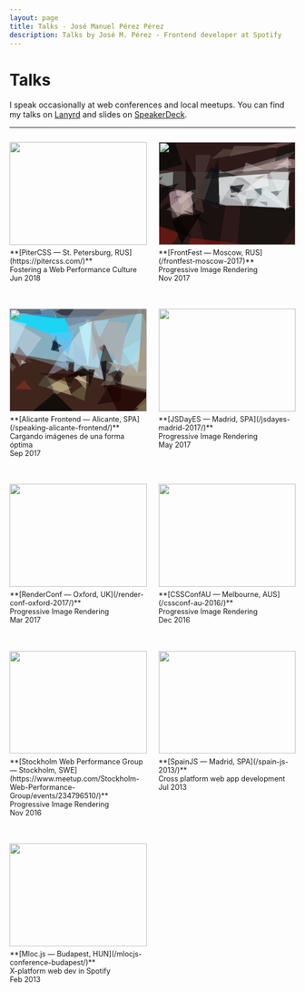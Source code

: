 ```yaml
---
layout: page
title: Talks - José Manuel Pérez Pérez
description: Talks by José M. Pérez - Frontend developer at Spotify
---
```


# Talks

<style>
  .intrinsic-ratio {
    margin-bottom: .5em;
    position: relative;
    padding-bottom: 75%;
    width: 100%
  }
  .intrinsic-ratio img, .intrinsic-ratio svg {
    position: absolute;
    top: 0;
    left: 0;
    height: 100%;
    width: 100%
  }
  .columns-2 {
    display: flex;
    list-style: none;
    padding: 0;
    justify-content: space-between;
    flex-wrap: wrap;
    margin-left: -2%;
    width: 104%;
  }
  .columns-2 > * {
    margin: 2%;
    padding-bottom: 2em;
    width: 100%;
  }
  @media(min-width:400px) {
    .columns-2 > * {
      width: 46%;
    }
  }
</style>

I speak occasionally at web conferences and local meetups. You can find my talks on [Lanyrd](http://lanyrd.com/profile/jmperezperez/) and slides on [SpeakerDeck](https://speakerdeck.com/jmperez).
<hr/>
<ul class="columns-2" style="font-size:0.9em" class="talks">
<li>
<div class="intrinsic-ratio">
  <img src="https://res.cloudinary.com/jmperez/image/upload/w_auto,f_auto,c_scale,w_630/v1526325403/speaking/pitercss-2018.jpg">
</div>
**[PiterCSS — St. Petersburg, RUS](https://pitercss.com/)**<br/>
Fostering a Web Performance Culture<br/>
Jun 2018
</li>
<li>
<div class="intrinsic-ratio">
  <svg xmlns="http://www.w3.org/2000/svg" viewBox="0 0 256 191.8727634194831" clip-path="url(#a)" width="512" height="383.746"><defs><clipPath id="a" clipPathUnits="objectBoundingBox"><path d="M0 0h256v191.873H0z"/></clipPath></defs><path fill="#2D1917" d="M0 0h256v191.873H0z"/><path d="M244 137l-2-116L83 91z" fill="#F5FEFF" fill-opacity=".63"/><path d="M26 148l58-49-66-12z" fill="#D7BAC1" fill-opacity=".59"/><path d="M112 125l1-68-156-5z" fill="#3D3533"/><path d="M113 118l135 3-135-69z" fill="#BCBFC1" fill-opacity=".87"/><path d="M148 98l12-19-29 4z" fill="#020003" fill-opacity=".65"/><path d="M61 88l-47 39 51 10z" fill="#C3B0AE" fill-opacity=".5"/><path d="M206 59l51-42L93 66z" fill="#6A5B59" fill-opacity=".86"/><path d="M273 125L136 343l17-224z" fill="#191312"/><path d="M26 86l-61-21 62-9z" fill="#DAEAE6" fill-opacity=".49"/><path d="M238 127l-83-61 90 6z" fill="#F2FEFF" fill-opacity=".56"/><path d="M242 31l-99 24 192-11z" fill="#C2A5A0" fill-opacity=".57"/><path d="M192 101l-14-13 15-2z" fill="#34535E" fill-opacity=".64"/><path d="M40 168l-72-20 45 62z" fill="#821913" fill-opacity=".62"/><path d="M4 71l4-7-26 12z" fill="#050408" fill-opacity=".52"/><path d="M39 117l-8-29 35 7z" fill="#EECCC9" fill-opacity=".43"/><path d="M201 86l-26 34 67 3z" fill="#E2ECF1" fill-opacity=".6"/><path d="M166 122l12-16h-14z" fill="#5A6360" fill-opacity=".55"/><path d="M196 51l-39 6 6-19z" fill="#DBD6D9" fill-opacity=".35"/><path d="M42 136l3-46 19 40z" fill="#C6B4AA" fill-opacity=".53"/><path d="M131 78l5 17 21-3z" fill="#17161A" fill-opacity=".6"/><path d="M147 63l-31 50-5-46z" fill="#D9DBD9" fill-opacity=".69"/><path d="M275 57l-40-10-30 8z" fill="#503D3E" fill-opacity=".71"/><path d="M86 69l59-6-47-16z" fill="#020A0D" fill-opacity=".52"/><path d="M141 7l84 1-93 19z" fill="#9C8479" fill-opacity=".36"/><path d="M178 68l-48-3 75-6z" fill="#F9FAFF" fill-opacity=".64"/><path d="M209 93l22-3-10 11z" fill="#3F3E46" fill-opacity=".49"/><path d="M50 30l27 56-26 8z" fill="#0E0805" fill-opacity=".74"/><path d="M223 8l-5 28 87-32z" fill="#0D100F" fill-opacity=".48"/><path d="M60 101l45 146 20-129z" fill="#120D0D" fill-opacity=".65"/><path d="M206 82l-4-23-45 34z" fill="#FBFDFF" fill-opacity=".5"/><path d="M62 179l-44-66-44 34z" fill-opacity=".46"/><path d="M163 101l-3 19-17-28z" fill="#EBEAEA" fill-opacity=".59"/><path d="M113 120l-29-8 27-83z" fill="#0C0F13" fill-opacity=".64"/><path d="M38 77l-58 61 3-48z" fill="#0A0B0B" fill-opacity=".69"/><path d="M220 11l-22-4 82-15z" fill="#856861" fill-opacity=".54"/><path d="M68 126l17 6-15-75z" fill="#483732" fill-opacity=".7"/><path d="M34 100l9 2-16 5z" fill="#443365" fill-opacity=".48"/><path d="M60 179l-10 34 103-23z" fill="#BF1A13" fill-opacity=".4"/><path d="M135 99l11 3-12 1z" fill="#1E1A29" fill-opacity=".65"/><path d="M98 24l-29 87V24z" fill="#4A3B35" fill-opacity=".66"/><path d="M-3 97l13-13 25 7z" fill="#110E0B" fill-opacity=".64"/><path d="M203 120v-8l-16-1z" fill="#605B5E" fill-opacity=".45"/><path d="M208 58l18 41 21-44z" fill="#F4FFFF" fill-opacity=".36"/><path d="M182 16l-61-3-23 19z" fill="#634F48" fill-opacity=".58"/><path d="M72 135l-26-8 49 30z" fill="#010300" fill-opacity=".39"/><path d="M140 58l10-6-42 5z" fill="#9EA9B2" fill-opacity=".38"/><path d="M186 105l-13-31-15 33z" fill="#E9EAE8" fill-opacity=".48"/><path d="M245 34l-29 9 33 1z" fill="#E3C4C3" fill-opacity=".49"/><path d="M44 42L9-63-9 57z" fill="#010707" fill-opacity=".62"/><path d="M79 134l-56 8 20 49z" fill="#020000" fill-opacity=".65"/></svg>
  <img src="https://res.cloudinary.com/jmperez/image/upload/w_auto,f_auto,c_scale,w_630/v1511851846/speaking/frontfest-moscow.jpg">
</div>
**[FrontFest — Moscow, RUS](/frontfest-moscow-2017)**<br/>
Progressive Image Rendering<br/>
Nov 2017
</li><li>
<div class="intrinsic-ratio">
  <svg xmlns="http://www.w3.org/2000/svg" viewBox="0 0 256 192" clip-path="url(#a)" width="512" height="384"><defs><clipPath id="a" clipPathUnits="objectBoundingBox"><path d="M0 0h256v192H0z"/></clipPath></defs><path fill="#635F5C" d="M0 0h256v192H0z"/><path d="M162-244l129 376-333-57z" fill="#90C8DD" fill-opacity=".77"/><path d="M-14 402L3 82l269 78z" fill="#2E0D00" fill-opacity=".68"/><path d="M114 61l-7-45-140-8z" fill="#15D7F8" fill-opacity=".92"/><path d="M69 147l47 15-13-34z" fill="#CCB887" fill-opacity=".6"/><path d="M-18-199L89 18l164-9z" fill="#31111A" fill-opacity=".39"/><path d="M214 143l-47-32 10-46z" fill="#2F150D" fill-opacity=".57"/><path d="M20 108l40-53L-45-9z" fill="#FFEFFF" fill-opacity=".29"/><path d="M264 152l-8-101-52 89z" fill="#BDB19D" fill-opacity=".73"/><path d="M149 19l28 115-77-51z" fill="#D6EEFE" fill-opacity=".49"/><path d="M179 156l3-59-11 2z" fill="#0E0D10" fill-opacity=".76"/><path d="M143 151l-19-22 20-4z" fill="#FFFFD5" fill-opacity=".42"/><path d="M68 129l42-22-7-32z" fill="#B6CFF0" fill-opacity=".39"/><path d="M183 123l60-26 6-112z" fill="#CFF8FA" fill-opacity=".38"/><path d="M165 73l11 9 8-18z" fill="#611608" fill-opacity=".43"/><path d="M137-20L86 6l22 11z" fill="#00000F" fill-opacity=".46"/><path d="M164 179l46-73-2 66z" fill="#100" fill-opacity=".53"/><path d="M60 11L4 8l15-153z" fill="#261732" fill-opacity=".43"/><path d="M157 123l-52 5 33-17z" fill="#050405" fill-opacity=".74"/><path d="M77 77l10-28 6 32z" fill="#001D41" fill-opacity=".66"/><path d="M121 119l-2-59 32 33z" fill="#A4C8E1" fill-opacity=".78"/><path d="M121 42l-47 4 36 40z" fill="#59C6FA" fill-opacity=".65"/><path d="M122 100l-5 22-12-24z" fill="#0F0001" fill-opacity=".47"/><path d="M114 160l32-23-6 35z" fill="#878C57" fill-opacity=".41"/><path d="M32 101l-10-6v9z" fill="#FDF0DB" fill-opacity=".49"/><path d="M156 128l4-9 13 13z" fill="#F6FFFF" fill-opacity=".38"/><path d="M219 125l-35-26 117 30z" fill="#AEA292" fill-opacity=".83"/><path d="M124 122l-72-2 64 20z" fill="#1A0600" fill-opacity=".51"/><path d="M237 184l32 17 15-64z" fill="#897347" fill-opacity=".63"/><path d="M32 28L-74 4 1 90z" fill="#CCF0FF" fill-opacity=".41"/><path d="M80 59l1 20 17-10z" fill="#000E28" fill-opacity=".53"/><path d="M80-1L32 11l55 7z" fill="#275A8F" fill-opacity=".46"/><path d="M148 113l12 1-11 33z" fill="#170C06" fill-opacity=".74"/><path d="M70 128l15 33 31-14z" fill="#FFFFC7" fill-opacity=".25"/><path d="M179 143l32 67 51-51z" fill="#1E0001" fill-opacity=".66"/><path d="M156 228L39 195l46-38z" fill="#030603" fill-opacity=".73"/><path d="M252-30L426 91l-185 27z" fill="#A49582" fill-opacity=".75"/><path d="M27 134l-17 16 32 1z" fill="#AF3324" fill-opacity=".43"/><path d="M42 101L17 70 6 93z" fill="#624142" fill-opacity=".47"/><path d="M109 117l-25-16 28-1z" fill="#88B4D8" fill-opacity=".6"/><path d="M99 12l79 2-67 19z" fill="#717B9A" fill-opacity=".55"/><path d="M121 130l8-6 20 16z" fill="#FBE0BA" fill-opacity=".51"/><path d="M53 143l30 8-14-29z" fill="#535448" fill-opacity=".62"/><path d="M221 27l-14 80-65-87z" fill="#AAAFB2" fill-opacity=".91"/><path d="M5 118L-6 95l18 13z" fill="#939484" fill-opacity=".37"/><path d="M130 34l24-11-7 84z" fill="#C5FAFF" fill-opacity=".67"/><path d="M187 20l-19 35-11-31z" fill="#A7DFFB" fill-opacity=".49"/><path d="M156 96l22-34-25-24z" fill="#C0A19E" fill-opacity=".47"/><path d="M146 25L252 8l-24-35z" fill="#8F8985" fill-opacity=".82"/><path d="M170 143l20-21 9 20z" fill="#867E6E" fill-opacity=".45"/><path d="M239 120l-28-43 33-19z" fill="#A8E6FA" fill-opacity=".46"/></svg>
  <img src="https://res.cloudinary.com/jmperez/image/upload/w_auto,f_auto,c_scale,w_630/v1511851918/speaking/alicante-frontend.jpg">
</div>
**[Alicante Frontend — Alicante, SPA](/speaking-alicante-frontend/)**<br/>
Cargando imágenes de una forma óptima<br/>
Sep 2017
</li><li>
<div class="intrinsic-ratio">
  <img src="https://res.cloudinary.com/jmperez/image/upload/w_auto,f_auto,c_scale,w_630/v1511851846/speaking/jsdayes-madrid.jpg">
</div>
**[JSDayES — Madrid, SPA](/jsdayes-madrid-2017/)**<br/>
Progressive Image Rendering<br/>
May 2017
</li><li>
<div class="intrinsic-ratio">
  <img src="https://res.cloudinary.com/jmperez/image/upload/w_auto,f_auto,c_scale,w_630/v1511852554/speaking/renderconf-oxford.jpg">
</div>
**[RenderConf — Oxford, UK](/render-conf-oxford-2017/)**<br/>
Progressive Image Rendering<br/>
Mar 2017
</li><li>
<div class="intrinsic-ratio">
  <img src="https://res.cloudinary.com/jmperez/image/upload/w_auto,f_auto,c_scale,w_630/v1512145736/speaking/cssconf16.jpg">
</div>
**[CSSConfAU — Melbourne, AUS](/cssconf-au-2016/)**<br/>
Progressive Image Rendering<br/>
Dec 2016
</li><li>
<div class="intrinsic-ratio">
  <img src="https://res.cloudinary.com/jmperez/image/upload/w_auto,f_auto,c_scale,w_630/v1512145730/speaking/stockholm-web-performance-group.png">
</div>
**[Stockholm Web Performance Group — Stockholm, SWE](https://www.meetup.com/Stockholm-Web-Performance-Group/events/234796510/)**<br/>
Progressive Image Rendering<br/>
Nov 2016
</li><li>
<div class="intrinsic-ratio">
  <img src="https://res.cloudinary.com/jmperez/image/upload/w_auto,f_auto,c_scale,w_630/v1512147305/speaking/spainjs-2013.jpg">
</div>
**[SpainJS — Madrid, SPA](/spain-js-2013/)**<br/>
Cross platform web app development<br/>
Jul 2013
</li><li>
<div class="intrinsic-ratio">
  <img src="https://res.cloudinary.com/jmperez/image/upload/w_auto,f_auto,c_scale,w_630/v1512147128/speaking/mlocjs-2013.png">
</div>
**[Mloc.js — Budapest, HUN](/mlocjs-conference-budapest/)**<br/>
X-platform web dev in Spotify<br/>
Feb 2013
</li></ul>
